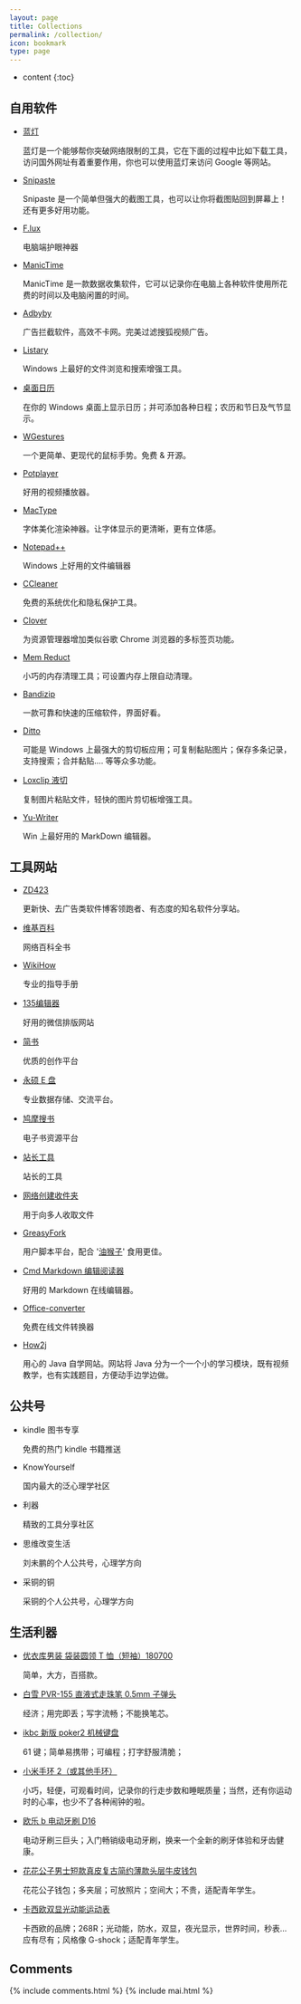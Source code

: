 ```yaml
---
layout: page
title: Collections
permalink: /collection/
icon: bookmark
type: page
---
```


* content
{:toc}

## 自用软件

* [蓝灯][1]

    蓝灯是一个能够帮你突破网络限制的工具，它在下面的过程中比如下载工具，访问国外网址有着重要作用，你也可以使用蓝灯来访问 Google 等网站。
    
* [Snipaste ][2]
  
    Snipaste 是一个简单但强大的截图工具，也可以让你将截图贴回到屏幕上！还有更多好用功能。

* [F.lux][3]

   电脑端护眼神器
 
* [ManicTime][4]

   ManicTime 是一款数据收集软件，它可以记录你在电脑上各种软件使用所花费的时间以及电脑闲置的时间。
   
* [Adbyby][5]

   广告拦截软件，高效不卡网。完美过滤搜狐视频广告。
   
* [Listary][6]

  Windows 上最好的文件浏览和搜索增强工具。
  
* [桌面日历][7]

  在你的 Windows 桌面上显示日历；并可添加各种日程；农历和节日及气节显示。
  
* [WGestures][8]

  一个更简单、更现代的鼠标手势。免费 & 开源。
 
* [Potplayer][9]

  好用的视频播放器。

* [MacType][10]

  字体美化渲染神器。让字体显示的更清晰，更有立体感。

* [Notepad++][11]

  Windows 上好用的文件编辑器

* [CCleaner][12]

  免费的系统优化和隐私保护工具。
  
* [Clover][13]

  为资源管理器增加类似谷歌 Chrome 浏览器的多标签页功能。

* [Mem Reduct][14]

  小巧的内存清理工具；可设置内存上限自动清理。
  
* [Bandizip][15]

  一款可靠和快速的压缩软件，界面好看。
  
* [Ditto][16]

  可能是 Windows 上最强大的剪切板应用；可复制黏贴图片；保存多条记录，支持搜索；合并黏贴.... 等等众多功能。
  
* [Loxclip 液切][17]

  复制图片粘贴文件，轻快的图片剪切板增强工具。

* [Yu-Writer](https://ivarptr.github.io/yu-writer.site/index.html)
  
  Win 上最好用的 MarkDown 编辑器。
  
## 工具网站

* [ZD423][18]

  更新快、去广告类软件博客领跑者、有态度的知名软件分享站。

* [维基百科][19]
  
  网络百科全书

* [WikiHow][20]

  专业的指导手册
  
* [135编辑器][21]

  好用的微信排版网站
  
* [简书][22]

  优质的创作平台

* [永硕 E 盘][23]
  
  专业数据存储、交流平台。

* [鸠摩搜书][24]

  电子书资源平台
  
* [站长工具][25]

  站长的工具
  
* [网络创建收件夹][26]

  用于向多人收取文件

* [GreasyFork][27]

  用户脚本平台，配合 '[油猴子][28]' 食用更佳。

* [Cmd Markdown 编辑阅读器][29] 

  好用的 Markdown 在线编辑器。

* [Office-converter][30]

  免费在线文件转换器

* [How2j](http://how2j.cn?p=17929)

  用心的 Java 自学网站。网站将 Java 分为一个一个小的学习模块，既有视频教学，也有实践题目，方便动手边学边做。
 
## 公共号

* kindle 图书专享

  免费的热门 kindle 书籍推送

* KnowYourself

  国内最大的泛心理学社区

* 利器

  精致的工具分享社区

* 思维改变生活

  刘未鹏的个人公共号，心理学方向

* 采铜的铜

  采铜的个人公共号，心理学方向


## 生活利器

+ [优衣库男装 袋装圆领 T 恤（短袖）180700][31]

  简单，大方，百搭款。

+ [白雪 PVR-155 直液式走珠笔 0.5mm 子弹头][32]

  经济；用完即丢；写字流畅；不能换笔芯。

+ [ikbc 新版 poker2 机械键盘][33]

  61 键；简单易携带；可编程；打字舒服清脆；

+ [小米手环 2（或其他手环）][34]

  小巧，轻便，可观看时间，记录你的行走步数和睡眠质量；当然，还有你运动时的心率，也少不了各种闹钟的啦。

+ [欧乐 b 电动牙刷 D16][35]

  电动牙刷三巨头；入门畅销级电动牙刷，换来一个全新的刷牙体验和牙齿健康。

+ [花花公子男士短款真皮复古简约薄款头层牛皮钱包][36]

  花花公子钱包；多夹层；可放照片；空间大；不贵，适配青年学生。

+ [卡西欧双显光动能运动表][37]

  卡西欧的品牌；268R；光动能，防水，双显，夜光显示，世界时间，秒表...应有尽有；风格像 G-shock；适配青年学生。


## Comments

{% include comments.html %}
{% include mai.html %}


  [1]: https://github.com/getlantern/forum/issues/833
  [2]: https://zh.snipaste.com/index.html
  [3]: https://justgetflux.com/
  [4]: http://www.manictime.com/
  [5]: http://www.adbyby.com/
  [6]: http://www.listary.com/
  [7]: http://www.desktopcal.com/usa/index.php
  [8]: http://www.yingdev.com/projects/wgestures
  [9]: http://potplayer.daum.net/?lang=zh_CN
  [10]: http://www.mactype.net/
  [11]: https://notepad-plus-plus.org/
  [12]: https://www.piriform.com/
  [13]: http://cn.ejie.me/
  [14]: https://www.henrypp.org/product/memreduct
  [15]: https://www.bandisoft.com/bandizip/cn/
  [16]: http://ditto-cp.sourceforge.net/
  [17]: http://nullice.com/loxclip-2
  [18]: http://www.zdfans.com/
  [19]: https://zh.wikipedia.org
  [20]: http://zh.wikihow.com/%E9%A6%96%E9%A1%B5a.org
  [21]: http://www.135editor.com/?
  [22]: http://www.jianshu.com/
  [23]: http://www.ys168.com/
  [24]: https://www.jiumodiary.com/
  [25]: http://tool.chinaz.com/
  [26]: http://xzc.cn/
  [27]: https://greasyfork.org/zh-CN.com/
  [28]: http://tampermonkey.net/
  [29]: https://www.zybuluo.com/mdeditor
  [30]: http://cn.office-converter.com/
  [31]: https://detail.tmall.com/item.htm?spm=a1z10.4-b-s.w4004-17006247556.5.20cc225fIUD2hL&abtest=_AB-LR130-PR130&pvid=2531923d-b1d3-4345-810f-9bdd9660c0cd&pos=2&abbucket=_AB-M130_B19&acm=03131.1003.1.702582&id=556966360401&scm=1007.12940.83081.100200300000000
  [32]: https://s.click.taobao.com/kHBC9bw
  [33]: https://s.click.taobao.com/t?e=m=2&s=BtPcmOrc0uMcQipKwQzePOeEDrYVVa64K7Vc7tFgwiHjf2vlNIV67jIDsVZbPJ9eFBt5vao9QZxHTKH6FrTdJft561Fb%2bn5%2byVSp3Oe9dsrXuBoOl2536cpQ3L4uT4HFesCqMN8VYDmWt8ptzziuVywFQ4%2bbM8u3LjHFdZ8G0YyiZ%2bQMlGz6FQ==&pvid=10_58.19.0.120_17109_1505209445265
  [34]: https://www.mi.com/shouhuan2/?cfrom=list
  [35]: https://s.click.taobao.com/oJeC9bw
  [36]: https://s.click.taobao.com/naPD9bw
  [37]: https://item.m.jd.com/product/11325608401.html?utm_source=androidapp&utm_medium=appshare&utm_campaign=t_335139774&utm_term=CopyURL